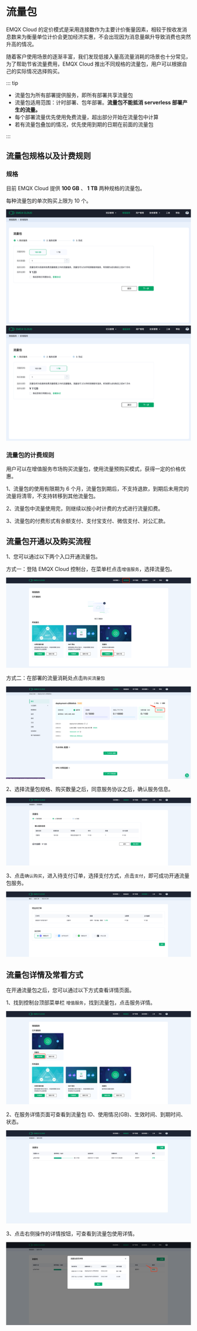 # 流量包

EMQX Cloud 的定价模式是采用连接数作为主要计价衡量因素，相较于按收发消息数来为衡量单位计价会更加经济实惠，不会出现因为消息量飙升导致消费也突然升高的情况。

随着客户使用场景的逐渐丰富，我们发现低接入量高流量消耗的场景也十分常见，为了帮助节省流量费用，EMQX Cloud 推出不同规格的流量包，用户可以根据自己的实际情况选择购买。

::: tip

* 流量包为所有部署提供服务，即所有部署共享流量包
* 流量包适用范围：计时部署、包年部署。<strong>流量包不能抵消 serverless 部署产生的流量。</strong>
* 每个部署流量优先使用免费流量，超出部分开始在流量包中计算
* 若有流量包叠加的情况，优先使用到期的日期在前面的流量包

:::

## 流量包规格以及计费规则

### 规格

目前 EMQX Cloud 提供 **100 GB** 、 **1 TB** 两种规格的流量包。

每种流量包的单次购买上限为 10 个。

![vas-traffic-pack](./_assets/traffic-pack-type-1.png)
![vas-traffic-pack](./_assets/traffic-pack-type-2.png)

### 流量包的计费规则

用户可以在增值服务市场购买流量包，使用流量预购买模式，获得一定的价格优惠。

1、流量包的使用有限期为 6 个月，流量包到期后，不支持退款，到期后未用完的流量将清零，不支持转移到其他流量包。

2、流量包中流量使用完，则继续以按小时计费的方式进行流量扣费。

3、流量包的付费形式有余额支付、支付宝支付、微信支付、对公汇款。

## 流量包开通以及购买流程

1、您可以通过以下两个入口开通流量包。

方式一：登陆 EMQX Cloud 控制台，在菜单栏点击`增值服务`，选择流量包。

![vas-traffic-pack](./_assets/traffic-pack-open-1.png)

方式二：在部署的流量消耗处点击`购买流量包`

![vas-traffic-pack](./_assets/traffic-pack-open-2.png)

2、选择流量包规格、购买数量之后，同意服务协议之后，确认服务信息。

![vas-traffic-pack](./_assets/traffic-pack-info.png)

3、点击`确认购买`，进入待支付订单，选择支付方式，点击`支付`，即可成功开通流量包服务。

![vas-traffic-pack](./_assets/traffic-pack-pay.png)

## 流量包详情及常看方式

在开通流量包之后，您可以通过以下方式查看详情页面。

1、找到控制台顶部菜单栏 `增值服务`，找到流量包，点击服务详情。

![vas-traffic-pack](./_assets/traffic-pack-services.png)

2、在服务详情页面可查看到流量包 ID、使用情况(GB)、生效时间、到期时间、状态。

![vas-traffic-pack](./_assets/traffic-pack-details-1.png)

3、点击右侧操作的详情按钮，可查看到流量包使用详情。

![vas-traffic-pack](./_assets/traffic-pack-details-2.png)
